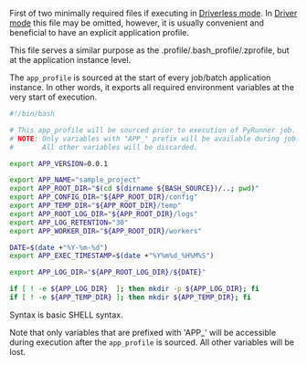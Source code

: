 First of two minimally required files if executing in [Driverless mode](./driverless.md). In [Driver mode](./driver.md) this file may be omitted, however, it is usually convenient and beneficial to have an explicit application profile.

This file serves a similar purpose as the .profile/.bash_profile/.zprofile, but at the application instance level.

The `app_profile` is sourced at the start of every job/batch application instance. In other words, it exports all required environment variables at the very start of execution.

```bash
#!/bin/bash

# This app_profile will be sourced prior to execution of PyRunner job.
# NOTE: Only variables with "APP_" prefix will be available during job.
#       All other variables will be discarded.

export APP_VERSION=0.0.1

export APP_NAME="sample_project"
export APP_ROOT_DIR="$(cd $(dirname ${BASH_SOURCE})/..; pwd)"
export APP_CONFIG_DIR="${APP_ROOT_DIR}/config"
export APP_TEMP_DIR="${APP_ROOT_DIR}/temp"
export APP_ROOT_LOG_DIR="${APP_ROOT_DIR}/logs"
export APP_LOG_RETENTION="30"
export APP_WORKER_DIR="${APP_ROOT_DIR}/workers"

DATE=$(date +"%Y-%m-%d")
export APP_EXEC_TIMESTAMP=$(date +"%Y%m%d_%H%M%S")

export APP_LOG_DIR="${APP_ROOT_LOG_DIR}/${DATE}"

if [ ! -e ${APP_LOG_DIR}  ]; then mkdir -p ${APP_LOG_DIR}; fi
if [ ! -e ${APP_TEMP_DIR} ]; then mkdir ${APP_TEMP_DIR}; fi
```

Syntax is basic SHELL syntax.

Note that only variables that are prefixed with 'APP_' will be accessible during execution after the `app_profile` is sourced. All other variables will be lost.